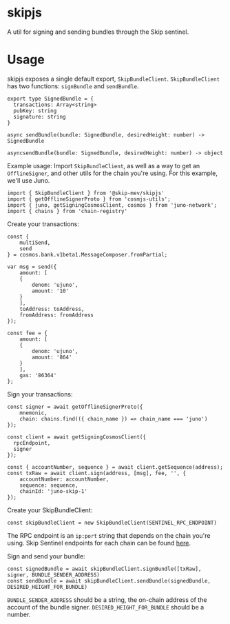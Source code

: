 # skipjs

A util for signing and sending bundles through the Skip sentinel.

# Usage

skipjs exposes a single default export, `SkipBundleClient`.
`SkipBundleClient` has two functions:
`signBundle` and `sendBundle`.

```
export type SignedBundle = {
  transactions: Array<string>
  pubKey: string
  signature: string
}

async sendBundle(bundle: SignedBundle, desiredHeight: number) -> SignedBundle

asyncsendBundle(bundle: SignedBundle, desiredHeight: number) -> object
```

Example usage:
Import `SkipBundleClient`, as well as a way to get an `OfflineSigner`, and other utils for the chain you're using. For this example, we'll use Juno.
```
import { SkipBundleClient } from '@skip-mev/skipjs'
import { getOfflineSignerProto } from 'cosmjs-utils';
import { juno, getSigningCosmosClient, cosmos } from 'juno-network';
import { chains } from 'chain-registry'
```
Create your transactions:
```
const {
    multiSend,
    send
} = cosmos.bank.v1beta1.MessageComposer.fromPartial;

var msg = send({
    amount: [
    {
        denom: 'ujuno',
        amount: '10'
    }
    ],
    toAddress: toAddress,
    fromAddress: fromAddress
});

const fee = {
    amount: [
    {
        denom: 'ujuno',
        amount: '864'
    }
    ],
    gas: '86364'
};
```

Sign your transactions:
```
const signer = await getOfflineSignerProto({
    mnemonic,
    chain: chains.find(({ chain_name }) => chain_name === 'juno')
});

const client = await getSigningCosmosClient({
  rpcEndpoint,
  signer
});

const { accountNumber, sequence } = await client.getSequence(address);
const txRaw = await client.sign(address, [msg], fee, '', {
    accountNumber: accountNumber,
    sequence: sequence,
    chainId: 'juno-skip-1'
});
```
Create your SkipBundleClient:
```
const skipBundleClient = new SkipBundleClient(SENTINEL_RPC_ENDPOINT)
```

The RPC endpoint is an `ip:port` string that depends on the chain you're using. Skip Sentinel endpoints for each chain can be found [here](https://www.notion.so/skip-protocol/Skip-Configurations-By-Chain-a6076cfa743f4ab38194096403e62f3c).

Sign and send your bundle:
```
const signedBundle = await skipBundleClient.signBundle([txRaw], signer, BUNDLE_SENDER_ADDRESS)
const sendBundle = await skipBundleClient.sendBundle(signedBundle, DESIRED_HEIGHT_FOR_BUNDLE)
```

`BUNDLE_SENDER_ADDRESS` should be a string, the on-chain address of the account of the bundle signer.
`DESIRED_HEIGHT_FOR_BUNDLE` should be a number.
